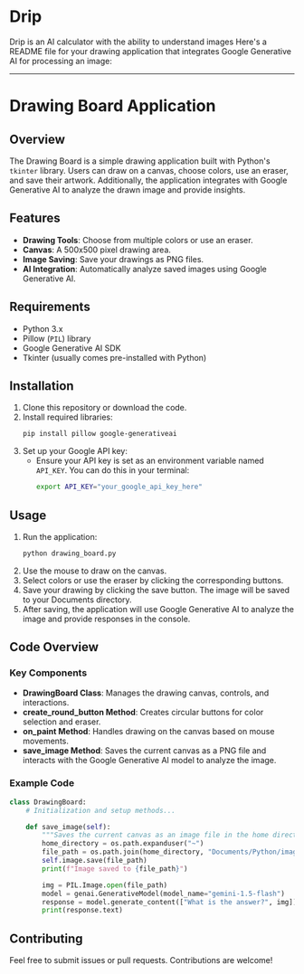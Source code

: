 # Drip
Drip is an AI calculator with the ability to understand images
Here's a README file for your drawing application that integrates Google Generative AI for processing an image:

---

# Drawing Board Application

## Overview

The Drawing Board is a simple drawing application built with Python's `tkinter` library. Users can draw on a canvas, choose colors, use an eraser, and save their artwork. Additionally, the application integrates with Google Generative AI to analyze the drawn image and provide insights.

## Features

- **Drawing Tools**: Choose from multiple colors or use an eraser.
- **Canvas**: A 500x500 pixel drawing area.
- **Image Saving**: Save your drawings as PNG files.
- **AI Integration**: Automatically analyze saved images using Google Generative AI.

## Requirements

- Python 3.x
- Pillow (`PIL`) library
- Google Generative AI SDK
- Tkinter (usually comes pre-installed with Python)

## Installation

1. Clone this repository or download the code.
2. Install required libraries:
   ```bash
   pip install pillow google-generativeai
   ```
3. Set up your Google API key:
   - Ensure your API key is set as an environment variable named `API_KEY`. You can do this in your terminal:
     ```bash
     export API_KEY="your_google_api_key_here"
     ```

## Usage

1. Run the application:
   ```bash
   python drawing_board.py
   ```
2. Use the mouse to draw on the canvas.
3. Select colors or use the eraser by clicking the corresponding buttons.
4. Save your drawing by clicking the save button. The image will be saved to your Documents directory.
5. After saving, the application will use Google Generative AI to analyze the image and provide responses in the console.

## Code Overview

### Key Components

- **DrawingBoard Class**: Manages the drawing canvas, controls, and interactions.
- **create_round_button Method**: Creates circular buttons for color selection and eraser.
- **on_paint Method**: Handles drawing on the canvas based on mouse movements.
- **save_image Method**: Saves the current canvas as a PNG file and interacts with the Google Generative AI model to analyze the image.

### Example Code

```python
class DrawingBoard:
    # Initialization and setup methods...

    def save_image(self):
        """Saves the current canvas as an image file in the home directory."""
        home_directory = os.path.expanduser("~")
        file_path = os.path.join(home_directory, "Documents/Python/image.png")
        self.image.save(file_path)
        print(f"Image saved to {file_path}")

        img = PIL.Image.open(file_path)
        model = genai.GenerativeModel(model_name="gemini-1.5-flash")
        response = model.generate_content(["What is the answer?", img])
        print(response.text)
```

## Contributing

Feel free to submit issues or pull requests. Contributions are welcome!

